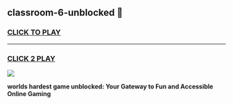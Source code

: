 
## classroom-6-unblocked 👋
<h3>
<a href="https://premium.freeplayer.one?title=classroom-6-unblocked&ref=14F">CLICK TO PLAY</a></h3>
<hr>

<h3>
<a href="https://premium.freeplayer.one?title=classroom-6-unblocked&ref=14F">CLICK 2 PLAY</a>
  
</h3>

<a href="https://premium.freeplayer.one?title=classroom-6-unblocked&ref=12F/"><img src="https://clearcache.store/games.png"></a>


**worlds hardest game unblocked: Your Gateway to Fun and Accessible Online Gaming**
